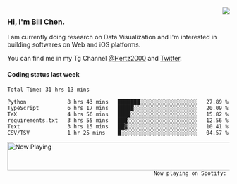 <img  align="right" src="https://github-readme-stats.vercel.app/api?username=BillChen2k&show_icons=false&count_private=true&hide_title=true">

### Hi, I'm Bill Chen.

I am currently doing research on Data Visualization and I'm interested in building softwares on Web and iOS platforms.

You can find me in my Tg Channel [@Hertz2000](https://t.me/Hertz2000) and [Twitter](https://twitter.com/billchen2k).

#### Coding status last week

<!--START_SECTION:waka-->

```text
Total Time: 31 hrs 13 mins

Python             8 hrs 43 mins   ███████░░░░░░░░░░░░░░░░░░   27.89 %
TypeScript         6 hrs 17 mins   █████░░░░░░░░░░░░░░░░░░░░   20.09 %
TeX                4 hrs 56 mins   ████░░░░░░░░░░░░░░░░░░░░░   15.82 %
requirements.txt   3 hrs 55 mins   ███░░░░░░░░░░░░░░░░░░░░░░   12.56 %
Text               3 hrs 15 mins   ██▓░░░░░░░░░░░░░░░░░░░░░░   10.41 %
CSV/TSV            1 hr 25 mins    █░░░░░░░░░░░░░░░░░░░░░░░░   04.57 %
```

<!--END_SECTION:waka-->


<div>
<a href="https://spotify-now-playing.billchen2k.vercel.app/now-playing?open">
   <img align="right" src="https://spotify-now-playing.billchen2k.vercel.app/now-playing" width="540" height="64" alt="Now Playing">
</a>
</div>

<div>
<p align="right"><code>Now playing on Spotify: </code></p>
</div>

<!--
**BillChen2K/BillChen2K** is a ✨ _special_ ✨ repository because its `README.md` (this file) appears on your GitHub profile.

Here are some ideas to get you started:

- 🔭 I’m currently working on ...
- 🌱 I’m currently learning ...
- 👯 I’m looking to collaborate on ...
- 🤔 I’m looking for help with ...
- 💬 Ask me about ...
- 📫 How to reach me: ...
- 😄 Pronouns: ...
- ⚡ Fun fact: ...
-->

